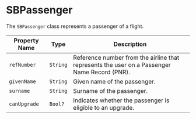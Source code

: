# SBPassenger

The `SBPassenger` class represents a passenger of a flight.

| Property Name | Type     | Description                                                                                  |
|---------------|----------|----------------------------------------------------------------------------------------------|
| `refNumber`   | `String` | Reference number from the airline that represents the user on a Passenger Name Record (PNR). |
| `givenName`   | `String` | Given name of the passenger.                                                                 |
| `surname`     | `String` | Surname of the passenger.                                                                    |
| `canUpgrade`  | `Bool?`  | Indicates whether the passenger is eligible to an upgrade.                                   |
